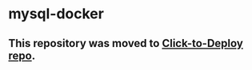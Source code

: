 mysql-docker
============

## This repository was moved to [Click-to-Deploy repo](https://github.com/GoogleCloudPlatform/click-to-deploy/tree/master/docker/mysql).
